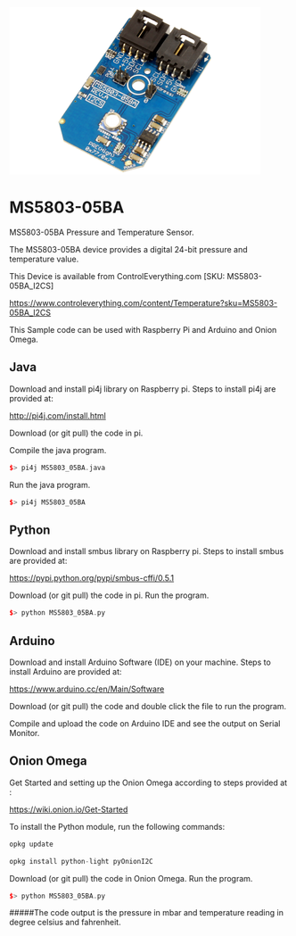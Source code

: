 [![MS5803-05BA](MS5803-05BA_I2CS.png)](https://www.controleverything.com/content/Temperature?sku=MS5803-05BA_I2CS)
# MS5803-05BA
MS5803-05BA Pressure and Temperature Sensor.

The MS5803-05BA device provides a digital 24-bit pressure and temperature value.

This Device is available from ControlEverything.com [SKU: MS5803-05BA_I2CS]

https://www.controleverything.com/content/Temperature?sku=MS5803-05BA_I2CS

This Sample code can be used with Raspberry Pi and Arduino and Onion Omega.

## Java
Download and install pi4j library on Raspberry pi. Steps to install pi4j are provided at:

http://pi4j.com/install.html

Download (or git pull) the code in pi.

Compile the java program.
```cpp
$> pi4j MS5803_05BA.java
```

Run the java program.
```cpp
$> pi4j MS5803_05BA
```

## Python
Download and install smbus library on Raspberry pi. Steps to install smbus are provided at:

https://pypi.python.org/pypi/smbus-cffi/0.5.1

Download (or git pull) the code in pi. Run the program.

```cpp
$> python MS5803_05BA.py
```
## Arduino
Download and install Arduino Software (IDE) on your machine. Steps to install Arduino are provided at:

https://www.arduino.cc/en/Main/Software

Download (or git pull) the code and double click the file to run the program.

Compile and upload the code on Arduino IDE and see the output on Serial Monitor.

## Onion Omega

Get Started and setting up the Onion Omega according to steps provided at :

https://wiki.onion.io/Get-Started

To install the Python module, run the following commands:
```cpp
opkg update
```
```cpp
opkg install python-light pyOnionI2C
```

Download (or git pull) the code in Onion Omega. Run the program.

```cpp
$> python MS5803_05BA.py
```

#####The code output is the pressure in mbar and temperature reading in degree celsius and fahrenheit.
